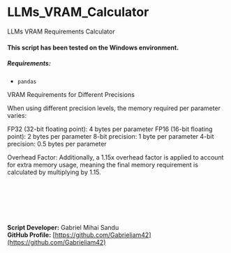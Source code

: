 # LLMs_VRAM_Calculator

LLMs VRAM Requirements Calculator



#### This script has been tested on the Windows environment.



##### Requirements:

- `pandas`


VRAM Requirements for Different Precisions

When using different precision levels, the memory required per parameter varies:

FP32 (32-bit floating point): 4 bytes per parameter
FP16 (16-bit floating point): 2 bytes per parameter
8-bit precision: 1 byte per parameter
4-bit precision: 0.5 bytes per parameter


Overhead Factor:
Additionally, a 1.15x overhead factor is applied to account for extra memory usage, meaning the final memory requirement is calculated by multiplying by 1.15.



<br><br>





<br><br>




**Script Developer:** Gabriel Mihai Sandu  
**GitHub Profile:** [https://github.com/Gabrieliam42](https://github.com/Gabrieliam42)
